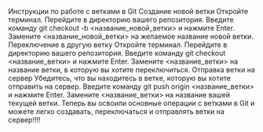 Инструкции по работе с ветками в Git
Создание новой ветки
Откройте терминал.
Перейдите в директорию вашего репозитория.
Введите команду git checkout -b <название_новой_ветки> и нажмите Enter. Замените <название_новой_ветки> на желаемое название новой ветки.
Переключение в другую ветку
Откройте терминал.
Перейдите в директорию вашего репозитория.
Введите команду git checkout <название_ветки> и нажмите Enter. Замените <название_ветки> на название ветки, в которую вы хотите переключиться.
Отправка ветки на сервер
Убедитесь, что вы находитесь в ветке, которую вы хотите отправить на сервер.
Введите команду git push origin <название_ветки> и нажмите Enter. Замените <название_ветки> на название вашей текущей ветки.
Теперь вы освоили основные операции с ветками в Git и можете легко создавать, переключаться и отправлять ветки на сервер!!!!
